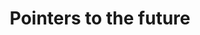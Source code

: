 ---
categories: all_articles articles
provider_display: "www.economist.com"
provider_name: "www.economist.com"
favicon_url: http://cdn.static-economist.com/sites/default/files/econfinal_favicon.ico
title: "Pointers to the future"
published: 2014-11-07
source: http://www.economist.com/news/business/21625801-forecasting-internets-impact-business-proving-hard-pointers-future
thumbnail: http://cdn.static-economist.com/sites/default/files/images/print-edition/20141018_WBD000_0.jpg
---